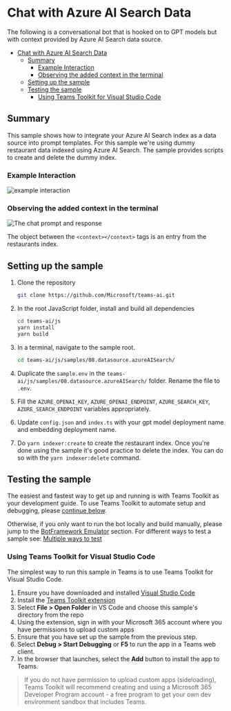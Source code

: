 # Chat with Azure AI Search Data
The following is a conversational bot that is hooked on to GPT models but with context provided by Azure AI Search data source.
<!-- @import "[TOC]" {cmd="toc" depthFrom=1 depthTo=6 orderedList=false} -->

<!-- code_chunk_output -->

- [Chat with Azure AI Search Data](#chat-with-azure-ai-search-data)
  - [Summary](#summary)
    - [Example Interaction](#example-interaction)
    - [Observing the added context in the terminal](#observing-the-added-context-in-the-terminal)
  - [Setting up the sample](#setting-up-the-sample)
  - [Testing the sample](#testing-the-sample)
    - [Using Teams Toolkit for Visual Studio Code](#using-teams-toolkit-for-visual-studio-code)

<!-- /code_chunk_output -->

## Summary
This sample shows how to integrate your Azure AI Search index as a data source into prompt templates. For this sample we're using dummy restaurant data indexed using Azure AI Search. The sample provides scripts to create and delete the dummy index.

### Example Interaction

![example interaction](assets/example.png)

### Observing the added context in the terminal

![The chat prompt and response](assets/prompt-response.png)

The object between the `<context></context>` tags is an entry from the restaurants index.

## Setting up the sample

1. Clone the repository

    ```bash
    git clone https://github.com/Microsoft/teams-ai.git
    ```

2. In the root JavaScript folder, install and build all dependencies

    ```bash
    cd teams-ai/js
    yarn install
    yarn build
    ```

3. In a terminal, navigate to the sample root.

    ```bash
    cd teams-ai/js/samples/08.datasource.azureAISearch/
    ```
4. Duplicate the `sample.env` in the `teams-ai/js/samples/08.datasource.azureAISearch/` folder. Rename the file to `.env`. 

5. Fill the `AZURE_OPENAI_KEY`, `AZURE_OPENAI_ENDPOINT`, `AZURE_SEARCH_KEY`, `AZURE_SEARCH_ENDPOINT` variables appropriately.

6. Update `config.json` and `index.ts` with your gpt model deployment name and embedding deployment name.

7. Do `yarn indexer:create` to create the restaurant index. Once you're done using the sample it's good practice to delete the index. You can do so with the `yarn indexer:delete` command.

## Testing the sample

The easiest and fastest way to get up and running is with Teams Toolkit as your development guide. To use Teams Toolkit to automate setup and debugging, please [continue below](#using-teams-toolkit-for-visual-studio-code).

Otherwise, if you only want to run the bot locally and build manually, please jump to the [BotFramework Emulator](../README.md#testing-in-botframework-emulator) section.
For different ways to test a sample see: [Multiple ways to test](../README.md#multiple-ways-to-test)

### Using Teams Toolkit for Visual Studio Code 

The simplest way to run this sample in Teams is to use Teams Toolkit for Visual Studio Code.

1. Ensure you have downloaded and installed [Visual Studio Code](https://code.visualstudio.com/docs/setup/setup-overview)
1. Install the [Teams Toolkit extension](https://marketplace.visualstudio.com/items?itemName=TeamsDevApp.ms-teams-vscode-extension)
1. Select **File > Open Folder** in VS Code and choose this sample's directory from the repo
1. Using the extension, sign in with your Microsoft 365 account where you have permissions to upload custom apps
1. Ensure that you have set up the sample from the previous step.
1. Select **Debug > Start Debugging** or **F5** to run the app in a Teams web client.
1. In the browser that launches, select the **Add** button to install the app to Teams.

> If you do not have permission to upload custom apps (sideloading), Teams Toolkit will recommend creating and using a Microsoft 365 Developer Program account - a free program to get your own dev environment sandbox that includes Teams.